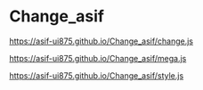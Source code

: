 # Change_asif
https://asif-ui875.github.io/Change_asif/change.js


https://asif-ui875.github.io/Change_asif/mega.js


https://asif-ui875.github.io/Change_asif/style.js
